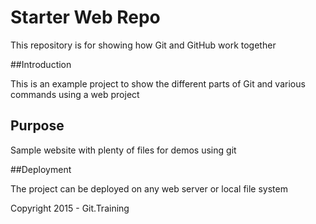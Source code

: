 # Starter Web Repo

This repository is for showing how Git and GitHub work together

##Introduction

This is an example project to show the different parts of Git and various commands using a web project

## Purpose

Sample website with plenty of files for demos using git

##Deployment

The project can be deployed on any web server or local file system

Copyright 2015 - Git.Training